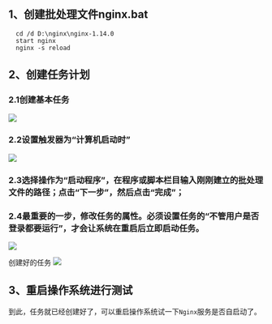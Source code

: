 ## 1、创建批处理文件nginx.bat
```
  cd /d D:\nginx\nginx-1.14.0
  start nginx
  nginx -s reload
```

## 2、创建任务计划

### 2.1创建基本任务
![](https://gitee.com/jianglin521/picgoImg/raw/master/img/20200324145833.png)

### 2.2设置触发器为“计算机启动时”
![](https://gitee.com/jianglin521/picgoImg/raw/master/img/20200324150054.png)

### 2.3选择操作为“启动程序”，在程序或脚本栏目输入刚刚建立的批处理文件的路径；点击“下一步”，然后点击“完成”；

### 2.4最重要的一步，修改任务的属性。必须设置任务的“不管用户是否登录都要运行”，才会让系统在重启后立即启动任务。
![](https://gitee.com/jianglin521/picgoImg/raw/master/img/20200324150220.png)

创建好的任务
![](https://gitee.com/jianglin521/picgoImg/raw/master/img/20200324150236.png)



## 3、重启操作系统进行测试
到此，任务就已经创建好了，可以重启操作系统试一下`Nginx`服务是否自启动了。